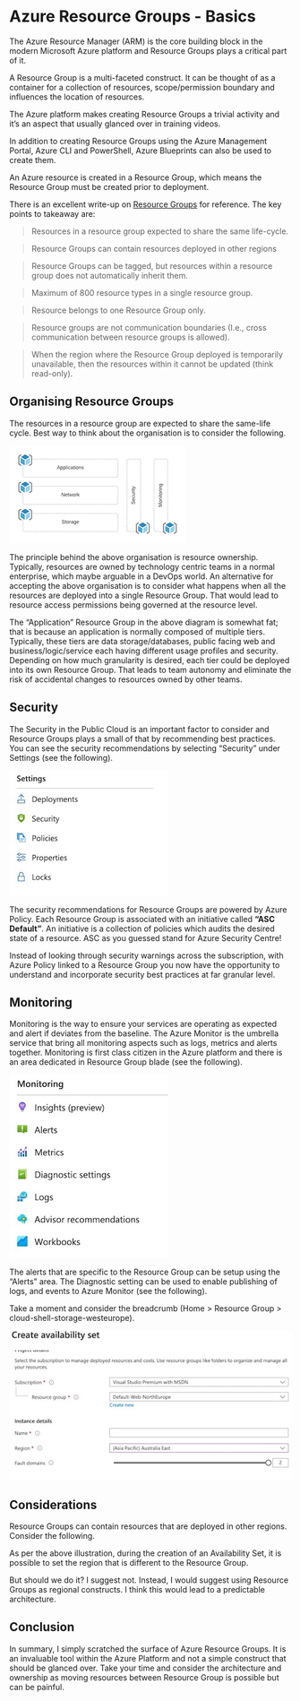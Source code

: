 # Azure Resource Groups - Basics 

The Azure Resource Manager (ARM) is the core building block in the modern Microsoft Azure platform and Resource Groups plays a critical part of it. 

A Resource Group is a multi-faceted construct. It can be thought of as a container for a collection of resources, scope/permission boundary and influences the location of resources. 

The Azure platform makes creating Resource Groups a trivial activity and it’s an aspect that usually glanced over in training videos.  

In addition to creating Resource Groups using the Azure Management Portal, Azure CLI and PowerShell, Azure Blueprints can also be used to create them. 

An Azure resource is created in a Resource Group, which means the Resource Group must be created prior to deployment.   

There is an excellent write-up on [Resource Groups][ms-resource-group] for reference. The key points to takeaway are: 

> Resources in a resource group expected to share the same life-cycle. 

> Resource Groups can contain resources deployed in other regions  

> Resource Groups can be tagged, but resources within a resource group does not automatically inherit them. 

> Maximum of 800 resource types in a single resource group. 

>Resource belongs to one Resource Group only. 

>Resource groups are not communication boundaries (I.e., cross communication between resource groups is allowed). 

>When the region where the Resource Group deployed is temporarily unavailable, then the resources within it cannot be updated (think read-only).  

## Organising Resource Groups 

The resources in a resource group are expected to share the same-life cycle. Best way to think about the organisation is to consider the following. 

 ![Architecture](/assets/az-rg-basics/architecture.png)

 

The principle behind the above organisation is resource ownership. Typically, resources are owned by technology centric teams in a normal enterprise, which maybe arguable in a DevOps world. An alternative for accepting the above organisation is to consider what happens when all the resources are deployed into a single Resource Group. That would lead to resource access permissions being governed at the resource level.  

The “Application” Resource Group in the above diagram is somewhat fat; that is because an application is normally composed of multiple tiers. Typically, these tiers are data storage/databases, public facing web and business/logic/service each having different usage profiles and security. Depending on how much granularity is desired, each tier could be deployed into its own Resource Group. That leads to team autonomy and eliminate the risk of accidental changes to resources owned by other teams. 

## Security 

The Security in the Public Cloud is an important factor to consider and Resource Groups plays a small of that by recommending best practices. You can see the security recommendations by selecting “Security” under Settings (see the following). 

![Security](/assets/az-rg-basics/security.jpeg)

The security recommendations for Resource Groups are powered by Azure Policy. Each Resource Group is associated with an initiative called **“ASC Default”**. An initiative is a collection of policies which audits the desired state of a resource. ASC as you guessed stand for Azure Security Centre! 

Instead of looking through security warnings across the subscription, with Azure Policy linked to a Resource Group you now have the opportunity to understand and incorporate security best practices at far granular level. 

## Monitoring 

Monitoring is the way to ensure your services are operating as expected and alert if deviates from the baseline. The Azure Monitor is the umbrella service that bring all monitoring aspects such as logs, metrics and alerts together. Monitoring is first class citizen in the Azure platform and there is an area dedicated in Resource Group blade (see the following). 

 ![Monitoring](/assets/az-rg-basics/monitoring.jpeg)

The alerts that are specific to the Resource Group can be setup using the “Alerts” area. The Diagnostic setting can be used to enable publishing of logs, and events to Azure Monitor (see the following). 

Take a moment and consider the breadcrumb (Home > Resource Group > cloud-shell-storage-westeurope).  

![breadcrumb](/assets/az-rg-basics/breadcrumb.jpeg)

## Considerations 

Resource Groups can contain resources that are deployed in other regions. Consider the following. 

 

As per the above illustration, during the creation of an Availability Set, it is possible to set the region that is different to the Resource Group.  

But should we do it? I suggest not. Instead, I would suggest using Resource Groups as regional constructs. I think this would lead to a predictable architecture. 

## Conclusion 

In summary, I simply scratched the surface of Azure Resource Groups. It is an invaluable tool within the Azure Platform and not a simple construct that should be glanced over. Take your time and consider the architecture and ownership as moving resources between Resource Group is possible but can be painful.  

[ms-resource-group]: https://docs.microsoft.com/en-gb/azure/azure-resource-manager/management/overview#resource-groups "msdn"